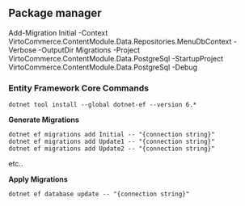 
## Package manager 
Add-Migration Initial -Context VirtoCommerce.ContentModule.Data.Repositories.MenuDbContext  -Verbose -OutputDir Migrations -Project VirtoCommerce.ContentModule.Data.PostgreSql -StartupProject VirtoCommerce.ContentModule.Data.PostgreSql  -Debug



### Entity Framework Core Commands
```
dotnet tool install --global dotnet-ef --version 6.*
```

**Generate Migrations**

```
dotnet ef migrations add Initial -- "{connection string}"
dotnet ef migrations add Update1 -- "{connection string}"
dotnet ef migrations add Update2 -- "{connection string}"
```

etc..

**Apply Migrations**

`dotnet ef database update -- "{connection string}"`

